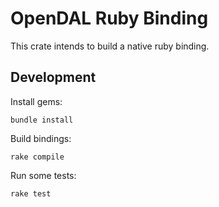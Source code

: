 # OpenDAL Ruby Binding

This crate intends to build a native ruby binding.

## Development

Install gems:

```shell
bundle install
```

Build bindings:

```shell
rake compile
```

Run some tests:

```shell
rake test
```
